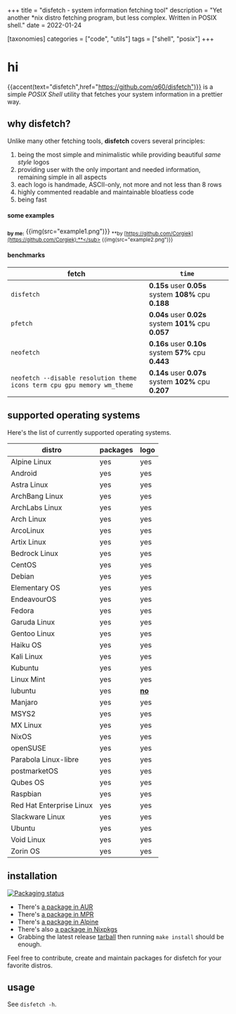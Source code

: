 +++
title = "disfetch - system information fetching tool"
description = "Yet another *nix distro fetching program, but less complex. Written in POSIX shell."
date = 2022-01-24

[taxonomies]
categories = ["code", "utils"]
tags = ["shell", "posix"]
+++

# hi
{{accent(text="disfetch",href="https://github.com/q60/disfetch")}} is a simple *POSIX Shell* utility that fetches your system information in a prettier way.

## why disfetch?
Unlike many other fetching tools, **disfetch** covers several principles:
1. being the most simple and minimalistic while providing beautiful *same style* logos
2. providing user with the only important and needed information, remaining simple in all aspects
3. each logo is handmade, ASCII-only, not more and not less than 8 rows
4. highly commented readable and maintainable bloatless code
5. being fast

#### some examples
<sub>**by me:**</sub>
{{img(src="example1.png")}}
<sub>**by [https://github.com/Corgiek](https://github.com/Corgiek):**</sub>
{{img(src="example2.png")}}

#### benchmarks
| fetch                                                                    | `time`                                                 |
|--------------------------------------------------------------------------|--------------------------------------------------------|
| `disfetch`                                                               | **0.15s** user **0.05s** system **108%** cpu **0.188** |
| `pfetch`                                                                 | **0.04s** user **0.02s** system **101%** cpu **0.057** |
| `neofetch`                                                               | **0.16s** user **0.10s** system **57%** cpu **0.443**  |
| `neofetch --disable resolution theme icons term cpu gpu memory wm_theme` | **0.14s** user **0.07s** system **102%** cpu **0.207** |

## supported operating systems
Here's the list of currently supported operating systems.

| distro                   | packages | logo              |
|--------------------------|----------|-------------------|
| Alpine Linux             | yes      | yes               |
| Android                  | yes      | yes               |
| Astra Linux              | yes      | yes               |
| ArchBang Linux           | yes      | yes               |
| ArchLabs Linux           | yes      | yes               |
| Arch Linux               | yes      | yes               |
| ArcoLinux                | yes      | yes               |
| Artix Linux              | yes      | yes               |
| Bedrock Linux            | yes      | yes               |
| CentOS                   | yes      | yes               |
| Debian                   | yes      | yes               |
| Elementary OS            | yes      | yes               |
| EndeavourOS              | yes      | yes               |
| Fedora                   | yes      | yes               |
| Garuda Linux             | yes      | yes               |
| Gentoo Linux             | yes      | yes               |
| Haiku OS                 | yes      | yes               |
| Kali Linux               | yes      | yes               |
| Kubuntu                  | yes      | yes               |
| Linux Mint               | yes      | yes               |
| lubuntu                  | yes      | <ins>**no**</ins> |
| Manjaro                  | yes      | yes               |
| MSYS2                    | yes      | yes               |
| MX Linux                 | yes      | yes               |
| NixOS                    | yes      | yes               |
| openSUSE                 | yes      | yes               |
| Parabola Linux-libre     | yes      | yes               |
| postmarketOS             | yes      | yes               |
| Qubes OS                 | yes      | yes               |
| Raspbian                 | yes      | yes               |
| Red Hat Enterprise Linux | yes      | yes               |
| Slackware Linux          | yes      | yes               |
| Ubuntu                   | yes      | yes               |
| Void Linux               | yes      | yes               |
| Zorin OS                 | yes      | yes               |

## installation
<a href="https://repology.org/project/disfetch/versions">
    <img src="https://repology.org/badge/vertical-allrepos/disfetch.svg" alt="Packaging status">
</a>

+ There's [a package in AUR](https://aur.archlinux.org/packages/disfetch/)
+ There's [a package in MPR](https://mpr.hunterwittenborn.com/packages/disfetch/)
+ There's [a package in Alpine](https://pkgs.alpinelinux.org/packages?name=disfetch)
+ There's also [a package in Nixpkgs](https://search.nixos.org/packages?from=0&size=50&sort=relevance&query=disfetch)
+ Grabbing the latest release [tarball](https://github.com/q60/disfetch/releases) then running `make install`
  should be enough.

Feel free to contribute, create and maintain packages for disfetch for
your favorite distros.

## usage
See `disfetch -h`.
